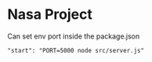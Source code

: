 # Nasa Project


Can set env port inside the package.json
```
"start": "PORT=5000 node src/server.js"
